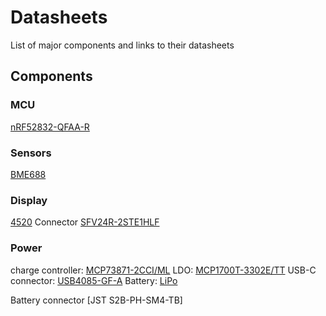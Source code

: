 # Datasheets

List of major components and links to their datasheets

## Components

### MCU
[nRF52832-QFAA-R](https://www.digikey.com/en/products/detail/nordic-semiconductor-asa/NRF52832-QFAA-R/5428659)

### Sensors
[BME688](https://www.digikey.com/en/products/detail/bosch-sensortec/BME688/13681261)

### Display
[4520](https://www.digikey.com/en/products/detail/adafruit-industries-llc/4520/11615417)
Connector [SFV24R-2STE1HLF](https://www.digikey.com/en/products/detail/amphenol-cs-fci/SFV24R-2STE1HLF/2626742?s=N4IgTCBcDaIIIFsAOALApgOwPYBsAEAygGIBqYALAEoC0YBAKgKICMAEgDJEgC6AvkA)

### Power
charge controller: [MCP73871-2CCI/ML](https://www.digikey.com/en/products/detail/microchip-technology/MCP73871-2CCI-ML/1680971?s=N4IgTCBcDaILIGEAKB2AzADhQRgLRgQQEkB6OAGRAF0BfIA)
LDO: [MCP1700T-3302E/TT](https://www.digikey.com/en/products/detail/microchip-technology/MCP1700T-3302E-TT/652676)
USB-C connector: [USB4085-GF-A](https://www.digikey.com/en/products/detail/gct/USB4085-GF-A/9859662?s=N4IgTCBcDaIOIGEAqACAqgZQEIBYAMAHAKwC0cAYiQIIgC6AvkA)
Battery: [LiPo](https://www.electrokit.com/batteri-lipo-3.7v-260mah?gad_source=1&gad_campaignid=17338847491&gbraid=0AAAAAD_OrGP2hAH1Jn-DiUD2DyVcpmYYR&gclid=CjwKCAjwi4PHBhA-EiwAnjTHuWPAu0anlTMyBGGmwHxT0MpQQZ9i0WEkpmb1xTjWcHC8QoYoGGztixoCLqEQAvD_BwE)

Battery connector [JST S2B-PH-SM4-TB]